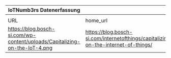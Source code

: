 |IoTNumb3rs Datenerfassung|||||||||||
| ---- | ---- | ---- | ---- | ---- | ---- | ---- | ---- | ---- | ---- | ---- |
||||||||||||
|URL|home_url|filename|device_class|device_count|market_class|market_volume|prognosis_year|publication_year|authorship_class|Dropbox folder|
|https://blog.bosch-si.com/wp-content/uploads/Capitalizing-on-the-IoT-4.png|https://blog.bosch-si.com/internetofthings/capitalizing-on-the-internet-of-things/|file5_Capitalizing-on-the-IoT-4.png|||revenue|5.96E+11|2022|2014|scientist|marielledemuth/20190113-1508|
